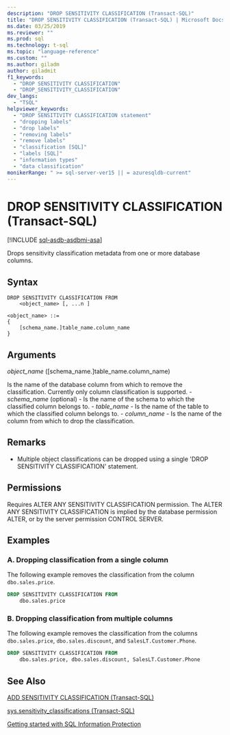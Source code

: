 ```yaml
---
description: "DROP SENSITIVITY CLASSIFICATION (Transact-SQL)"
title: "DROP SENSITIVITY CLASSIFICATION (Transact-SQL) | Microsoft Docs"
ms.date: 03/25/2019
ms.reviewer: ""
ms.prod: sql
ms.technology: t-sql
ms.topic: "language-reference"
ms.custom: ""
ms.author: giladm
author: giladmit
f1_keywords:
  - "DROP SENSITIVITY CLASSIFICATION"
  - "DROP_SENSITIVITY_CLASSIFICATION"
dev_langs:
  - "TSQL"
helpviewer_keywords:
  - "DROP SENSITIVITY CLASSIFICATION statement"
  - "dropping labels"
  - "drop labels"
  - "removing labels"
  - "remove labels"
  - "classification [SQL]"
  - "labels [SQL]"
  - "information types"
  - "data classification"
monikerRange: " >= sql-server-ver15 || = azuresqldb-current"
---
```

# DROP SENSITIVITY CLASSIFICATION (Transact-SQL)
[!INCLUDE [sql-asdb-asdbmi-asa](../../includes/applies-to-version/sql-asdb-asdbmi-asa.md)]

Drops sensitivity classification metadata from one or more database columns.

## Syntax

```syntaxsql
DROP SENSITIVITY CLASSIFICATION FROM
    <object_name> [, ...n ]

<object_name> ::=
{
    [schema_name.]table_name.column_name
}
```  

## Arguments  

*object_name* ([schema_name.]table_name.column_name)

Is the name of the database column from which to remove the classification. Currently only column classification is supported.
    - *schema_name* (optional) - Is the name of the schema to which the classified column belongs to.
    - *table_name* - Is the name of the table to which the classified column belongs to.
    - *column_name* - Is the name of the column from which to drop the classification.

## Remarks  

- Multiple object classifications can be dropped using a single 'DROP SENSITIVITY CLASSIFICATION' statement.

## Permissions  

Requires ALTER ANY SENSITIVITY CLASSIFICATION permission. The ALTER ANY SENSITIVITY CLASSIFICATION is implied by the database permission ALTER, or by the server permission CONTROL SERVER.


## Examples  


### A. Dropping classification from a single column

The following example removes the classification from the column `dbo.sales.price`.  

```sql
DROP SENSITIVITY CLASSIFICATION FROM
    dbo.sales.price
```

### B. Dropping classification from multiple columns

The following example removes the classification from the columns `dbo.sales.price`, `dbo.sales.discount`, and `SalesLT.Customer.Phone`.  

```sql
DROP SENSITIVITY CLASSIFICATION FROM
    dbo.sales.price, dbo.sales.discount, SalesLT.Customer.Phone  
```

## See Also  

[ADD SENSITIVITY CLASSIFICATION (Transact-SQL)](../../t-sql/statements/add-sensitivity-classification-transact-sql.md)

[sys.sensitivity_classifications (Transact-SQL)](../../relational-databases/system-catalog-views/sys-sensitivity-classifications-transact-sql.md)

[Getting started with SQL Information Protection](https://aka.ms/sqlip)
